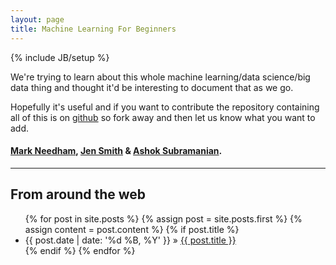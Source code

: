 ```yaml
---
layout: page
title: Machine Learning For Beginners
---
```

{% include JB/setup %}

We're trying to learn about this whole machine learning/data science/big data thing and thought it'd be interesting to document that as we go. 

Hopefully it's useful and if you want to contribute the repository containing all of this is on [github](https://github.com/machinenursery/machinenursery.github.com) so fork away and then let us know what you want to add.

#### [Mark Needham](https://twitter.com/markhneedham), [Jen Smith](https://twitter.com/jennifersmithco) & [Ashok Subramanian](https://twitter.com/a5hok).

***

## From around the web
<div class="posts">
		<ul>
  			{% for post in site.posts %}
	  			{% assign post = site.posts.first %}
	  			{% assign content = post.content %}
				{% if post.title %}
				    <li class="home">{{ post.date | date: '%d %B, %Y' }} &raquo; <a href="{{ root_url }}{{ post.url }}">{{ post.title }}</a></li>
				{% endif %}
			{% endfor %}
		</ul>
</div>